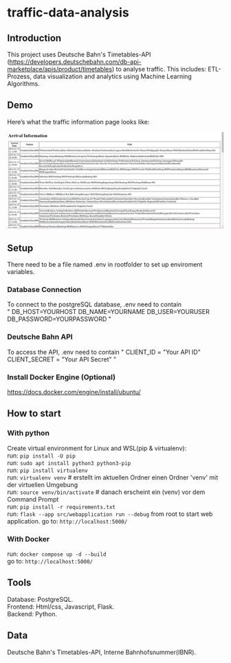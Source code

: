 # traffic-data-analysis
## Introduction
This project uses Deutsche Bahn's Timetables-API (https://developers.deutschebahn.com/db-api-marketplace/apis/product/timetables) to analyse traffic. This includes: ETL-Prozess, data visualization and analytics using Machine Learning Algorithms.
## Demo
Here’s what the traffic information page looks like:

![Traffic Page Screenshot](data/images/demo.png)
## Setup 
There need to be a file named .env in rootfolder to set up enviroment variables. 
### Database Connection
To connect to the postgreSQL database, .env need to contain \
"
DB_HOST=YOURHOST
DB_NAME=YOURNAME
DB_USER=YOURUSER
DB_PASSWORD=YOURPASSWORD
"
### Deutsche Bahn API
To access the API, .env need to contain
"
CLIENT_ID = "Your API ID"
CLIENT_SECRET = "Your API Secret"
"
### Install Docker Engine (Optional)
https://docs.docker.com/engine/install/ubuntu/
## How to start
### With python
Create virtual environment for Linux and WSL(pip & virtualenv): \
run: `pip install -U pip` \
run: `sudo apt install python3 python3-pip` \
run: `pip install virtualenv` \
run: `virtualenv venv`  # erstellt im aktuellen Ordner einen Ordner 'venv' mit der virtuellen Umgebung\
run: `source venv/bin/activate`   # danach erscheint ein (venv) vor dem Command Prompt\
run: `pip install -r requirements.txt` \
run: `flask --app src/webapplication run --debug` from root to start web application.
go to: `http://localhost:5000/`
### With Docker
run: `docker compose up -d --build` \
go to: `http://localhost:5000/`
## Tools
Database: PostgreSQL.  
Frontend: Html/css, Javascript, Flask.  
Backend: Python.  
## Data
Deutsche Bahn's Timetables-API, Interne Bahnhofsnummer(IBNR).
